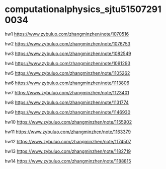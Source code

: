 # computationalphysics_sjtu515072910034
hw1 https://www.zybuluo.com/zhangminzhen/note/1070516

hw2 https://www.zybuluo.com/zhangminzhen/note/1076753

hw3 https://www.zybuluo.com/zhangminzhen/note/1082549

hw4 https://www.zybuluo.com/zhangminzhen/note/1091293

hw5 https://www.zybuluo.com/zhangminzhen/note/1105262

hw6 https://www.zybuluo.com/zhangminzhen/note/1113806

hw7 https://www.zybuluo.com/zhangminzhen/note/1123401

hw8 https://www.zybuluo.com/zhangminzhen/note/1131774

hw9 https://www.zybuluo.com/zhangminzhen/note/1146930

hw10 https://www.zybuluo.com/zhangminzhen/note/1155902

hw11 https://www.zybuluo.com/zhangminzhen/note/1163379

hw12 https://www.zybuluo.com/zhangminzhen/note/1174507

hw13 https://www.zybuluo.com/zhangminzhen/note/1182719

hw14 https://www.zybuluo.com/zhangminzhen/note/1188815
